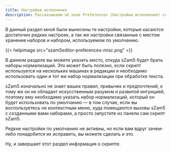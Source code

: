 ```yaml
---
title: Настройки исполнения
description: Рассказываем об окне Preferences (Настройки исполнения) скрипта sZam5
---
```


В данный раздел мной были вынесены те настройки, которые касаются достаточно редких настроек, а так же настройки связанные с местом хранения наборов и набором, используемом по умолчанию.

{{< helpimage src="szam5editor-preferences-misc.png" >}}

В данном разделе вы можете указать место, откуда sZam5 будет брать наборы нормализаций. Это может быть полезно, если скрипт используется на нескольких машинах в редакции и необходимо использовать один и тот же набор нормализации при обработке текста.

sZam5 изначально не знает ваших правил, привычек и предпочтений, к тому же он не обладает искусственным разумом и развитой интуицией, поэтому ему необходимо указать набор нормализаций, который он будет использовать по умолчанию —  в том случае, если вы воспользуетесь не контекстным меню, куда помещаются вызовы sZam5 с созданными вами наборами, а просто запустите из панели сам скрипт sZam5.

Редкие настройки по умолчанию не активны, но если вам вдруг зачем-либо понадобится их исправить, вы можете сделать и это.

Ну, и завершает этот раздел информация о скрипте.